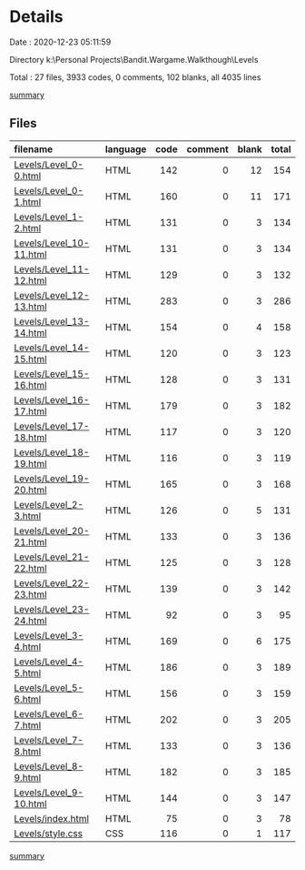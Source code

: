 # Details

Date : 2020-12-23 05:11:59

Directory k:\Personal Projects\Bandit.Wargame.Walkthough\Levels

Total : 27 files,  3933 codes, 0 comments, 102 blanks, all 4035 lines

[summary](results.md)

## Files
| filename | language | code | comment | blank | total |
| :--- | :--- | ---: | ---: | ---: | ---: |
| [Levels/Level_0-0.html](/Levels/Level_0-0.html) | HTML | 142 | 0 | 12 | 154 |
| [Levels/Level_0-1.html](/Levels/Level_0-1.html) | HTML | 160 | 0 | 11 | 171 |
| [Levels/Level_1-2.html](/Levels/Level_1-2.html) | HTML | 131 | 0 | 3 | 134 |
| [Levels/Level_10-11.html](/Levels/Level_10-11.html) | HTML | 131 | 0 | 3 | 134 |
| [Levels/Level_11-12.html](/Levels/Level_11-12.html) | HTML | 129 | 0 | 3 | 132 |
| [Levels/Level_12-13.html](/Levels/Level_12-13.html) | HTML | 283 | 0 | 3 | 286 |
| [Levels/Level_13-14.html](/Levels/Level_13-14.html) | HTML | 154 | 0 | 4 | 158 |
| [Levels/Level_14-15.html](/Levels/Level_14-15.html) | HTML | 120 | 0 | 3 | 123 |
| [Levels/Level_15-16.html](/Levels/Level_15-16.html) | HTML | 128 | 0 | 3 | 131 |
| [Levels/Level_16-17.html](/Levels/Level_16-17.html) | HTML | 179 | 0 | 3 | 182 |
| [Levels/Level_17-18.html](/Levels/Level_17-18.html) | HTML | 117 | 0 | 3 | 120 |
| [Levels/Level_18-19.html](/Levels/Level_18-19.html) | HTML | 116 | 0 | 3 | 119 |
| [Levels/Level_19-20.html](/Levels/Level_19-20.html) | HTML | 165 | 0 | 3 | 168 |
| [Levels/Level_2-3.html](/Levels/Level_2-3.html) | HTML | 126 | 0 | 5 | 131 |
| [Levels/Level_20-21.html](/Levels/Level_20-21.html) | HTML | 133 | 0 | 3 | 136 |
| [Levels/Level_21-22.html](/Levels/Level_21-22.html) | HTML | 125 | 0 | 3 | 128 |
| [Levels/Level_22-23.html](/Levels/Level_22-23.html) | HTML | 139 | 0 | 3 | 142 |
| [Levels/Level_23-24.html](/Levels/Level_23-24.html) | HTML | 92 | 0 | 3 | 95 |
| [Levels/Level_3-4.html](/Levels/Level_3-4.html) | HTML | 169 | 0 | 6 | 175 |
| [Levels/Level_4-5.html](/Levels/Level_4-5.html) | HTML | 186 | 0 | 3 | 189 |
| [Levels/Level_5-6.html](/Levels/Level_5-6.html) | HTML | 156 | 0 | 3 | 159 |
| [Levels/Level_6-7.html](/Levels/Level_6-7.html) | HTML | 202 | 0 | 3 | 205 |
| [Levels/Level_7-8.html](/Levels/Level_7-8.html) | HTML | 133 | 0 | 3 | 136 |
| [Levels/Level_8-9.html](/Levels/Level_8-9.html) | HTML | 182 | 0 | 3 | 185 |
| [Levels/Level_9-10.html](/Levels/Level_9-10.html) | HTML | 144 | 0 | 3 | 147 |
| [Levels/index.html](/Levels/index.html) | HTML | 75 | 0 | 3 | 78 |
| [Levels/style.css](/Levels/style.css) | CSS | 116 | 0 | 1 | 117 |

[summary](results.md)